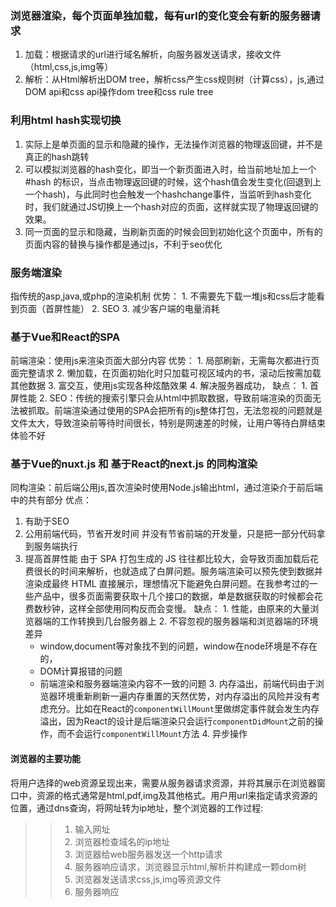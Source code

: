 ### 浏览器渲染，每个页面单独加载，每有url的变化变会有新的服务器请求
   1. 加载：根据请求的url进行域名解析，向服务器发送请求，接收文件（html,css,js,img等）
   2. 解析：从Html解析出DOM tree，解析css产生css规则树（计算css），js,通过DOM api和css api操作dom tree和css rule tree

### 利用html hash实现切换
  1. 实际上是单页面的显示和隐藏的操作，无法操作浏览器的物理返回键，并不是真正的hash跳转
  2. 可以模拟浏览器的hash变化，即当一个新页面进入时，给当前地址加上一个#hash 的标识，当点击物理返回键的时候，这个hash值会发生变化(回退到上一个hash)，与此同时也会触发一个hashchange事件，当监听到hash变化时，我们就通过JS切换上一个hash对应的页面，这样就实现了物理返回键的效果。
   3. 同一页面的显示和隐藏，当刷新页面的时候会回到初始化这个页面中，所有的页面内容的替换与操作都是通过js，不利于seo优化
    
### 服务端渲染
指传统的asp,java,或php的渲染机制
  优势：
    1. 不需要先下载一堆js和css后才能看到页面（首屏性能）
    2. SEO
    3. 减少客户端的电量消耗

### 基于Vue和React的SPA
  前端渲染：使用js来渲染页面大部分内容
  优势：
    1. 局部刷新，无需每次都进行页面完整请求
    2. 懒加载，在页面初始化时只加载可视区域内的书，滚动后按需加载其他数据
    3. 富交互，使用js实现各种炫酷效果
    4. 解决服务器成功，
  缺点：
      1. 首屏性能
      2. SEO：传统的搜索引擎只会从html中抓取数据，导致前端渲染的页面无法被抓取。前端渲染通过使用的SPA会把所有的js整体打包，无法忽视的问题就是文件太大，导致渲染前等待时间很长，特别是网速差的时候，让用户等待白屏结束体验不好

### 基于Vue的nuxt.js 和 基于React的next.js 的同构渲染
  同构渲染：前后端公用js,首次渲染时使用Node.js输出html，通过渲染介于前后端中的共有部分
  优点：
  1. 有助于SEO
  2. 公用前端代码，节省开发时间
    并没有节省前端的开发量，只是把一部分代码拿到服务端执行
  3. 提高首屏性能
    由于 SPA 打包生成的 JS 往往都比较大，会导致页面加载后花费很长的时间来解析，也就造成了白屏问题。服务端渲染可以预先使到数据并渲染成最终 HTML 直接展示，理想情况下能避免白屏问题。在我参考过的一些产品中，很多页面需要获取十几个接口的数据，单是数据获取的时候都会花费数秒钟，这样全部使用同构反而会变慢。
  缺点：
    1. 性能，由原来的大量浏览器端的工作转换到几台服务器上
    2. 不容忽视的服务器端和浏览器端的环境差异
        * window,document等对象找不到的问题，window在node环境是不存在的，
        * DOM计算报错的问题
        * 前端渲染和服务器端渲染内容不一致的问题
    3. 内存溢出，前端代码由于浏览器环境重新刷新一遍内存重置的天然优势，对内存溢出的风险并没有考虑充分。比如在React的`componentWillMount`里做绑定事件就会发生内存溢出，因为React的设计是后端渲染只会运行`componentDidMount`之前的操作，而不会运行`componentWillMount`方法
    4. 异步操作 

 #### 浏览器的主要功能
  将用户选择的web资源呈现出来，需要从服务器请求资源，并将其展示在浏览器窗口中，资源的格式通常是html,pdf,img及其他格式。用户用url来指定请求资源的位置，通过dns查询，将网址转为ip地址，整个浏览器的工作过程:
>> 1. 输入网址
>> 2. 浏览器检查域名的ip地址
>> 3. 浏览器给web服务器发送一个http请求
>> 4. 服务器响应请求，浏览器显示html,解析并构建成一颗dom树
>> 5. 浏览器发送请求css,js,img等资源文件
>> 6. 服务器响应


